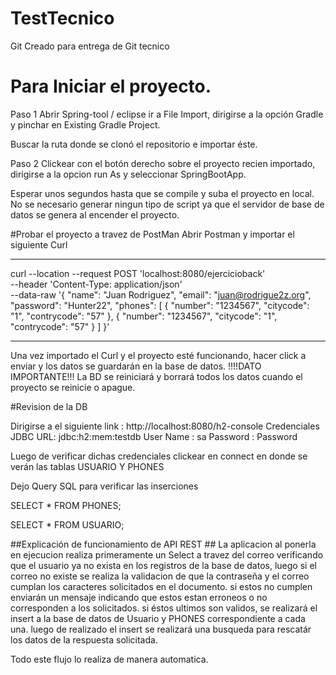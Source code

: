 # TestTecnico
 Git Creado para entrega de Git tecnico


# Para Iniciar el proyecto.
Paso 1
Abrir Spring-tool / eclipse
ir a File Import, dirigirse a la opción Gradle y pinchar en Existing Gradle Project.

Buscar la ruta donde se clonó el repositorio e importar éste.

Paso 2
Clickear con el botón derecho sobre el proyecto recien importado,
dirigirse a la opcion run As y seleccionar SpringBootApp.

Esperar unos segundos hasta que se compile y suba el proyecto en local.
No se necesario generar ningun tipo de script ya que el servidor de base de datos se genera al encender el proyecto.


#Probar el proyecto a travez de PostMan
Abrir Postman y importar el siguiente Curl

------------------------------------------------------------------------------------

curl --location --request POST 'localhost:8080/ejercicioback' \
--header 'Content-Type: application/json' \
--data-raw '{
  "name": "Juan Rodriguez",
  "email": "juan@rodrigue2z.org",
  "password": "Hunter22",
  "phones": [
    {
      "number": "1234567",
      "citycode": "1",
      "contrycode": "57"
    },
    {
      "number": "1234567",
      "citycode": "1",
      "contrycode": "57"
    }
  ]
}'

-----------------------------------------------------------------------------------------

Una vez importado el Curl y el proyecto esté funcionando, hacer click a enviar y los datos se guardarán en la base de datos.
!!!!DATO IMPORTANTE!!!
La BD se reiniciará y borrará todos los datos cuando el proyecto se reinicie o apague.


#Revision de la DB

Dirigirse a el siguiente link : http://localhost:8080/h2-console
Credenciales 
JDBC URL: jdbc:h2:mem:testdb
User Name : sa
Password : Password

Luego de verificar dichas credenciales clickear en connect en donde se verán las tablas USUARIO Y PHONES

Dejo Query SQL para verificar las inserciones 

SELECT * FROM PHONES;


SELECT * FROM USUARIO;


##Explicación de funcionamiento de API REST  ##
La aplicacion al ponerla en ejecucion realiza primeramente un Select a travez del correo verificando que el usuario ya no exista en los registros de la base de datos, luego 
si el correo no existe se realiza la validacion de que la contraseña y el correo cumplan los caracteres solicitados en el documento. si estos no cumplen enviarán un mensaje
indicando que estos estan erroneos o no corresponden a los solicitados. si éstos ultimos son validos, se realizará el insert a la base de datos de Usuario y PHONES correspondiente a cada una. luego de realizado el insert se realizará una busqueda para rescatár los datos de la respuesta solicitada.

Todo este flujo lo realiza de manera automatica.








